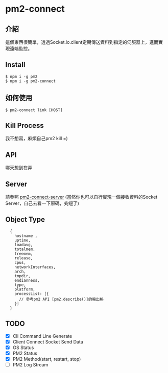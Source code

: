 # pm2-connect

## 介紹

這個東西很簡單，透過Socket.io.client定期傳送資料到指定的伺服器上，進而實現遠端監控。

## Install
```
$ npm i -g pm2
$ npm i -g pm2-connect
```

## 如何使用

```
$ pm2-connect link [HOST]
```

## Kill Process

我不想寫，麻煩自己pm2 kill =)

## API

哪天想到在弄

## Server

請參照 [pm2-connect-server](https://github.com/kudorori/pm2-connect-server) (當然你也可以自行實現一個接收資料的Socket Server，自己去看一下原碼，夠短了)

## Object Type

```
  {
    hostname ,
    uptime,
    loadavg,
    totalmem,
    freemem,
    release,
    cpus,
    networkInterfaces,
    arch,
    tmpdir,
    endianness,
    type,
    platform,
    processList: [{
      // 參考pm2 API [pm2.describe()]的輸出格
    }]
  }
```


## TODO
- [X] Cli Command Line Generate
- [X] Client Connect Socket Send Data
- [X] OS Status
- [X] PM2 Status
- [X] PM2 Method(start, restart, stop)
- [ ] PM2 Log Stream
